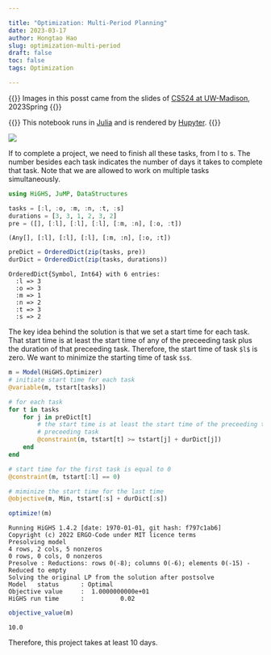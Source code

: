```yaml
---

title: "Optimization: Multi-Period Planning"
date: 2023-03-17
author: Hongtao Hao
slug: optimization-multi-period
draft: false
toc: false
tags: Optimization

---
```


{{<block class = "note">}}
Images in this posst came from the slides of [CS524 at UW-Madison](https://laurentlessard.com/teaching/524-intro-to-optimization/), 2023Spring
{{<end>}}

{{<block class = "reminder">}}
This notebook runs in [Julia](https://julialang.org/) and is rendered by [Hupyter](https://github.com/hongtaoh/hupyter).
{{<end>}}

![](/en/blog/2023-03-17-multi-period_files/tasks.png)

If to complete a project, we need to finish all these tasks, from l to s. The number besides each task indicates the number of days it takes to complete that task. Note that we are allowed to work on multiple tasks simultaneously. 


```julia
using HiGHS, JuMP, DataStructures
```


```julia
tasks = [:l, :o, :m, :n, :t, :s]
durations = [3, 3, 1, 2, 3, 2]
pre = ([], [:l], [:l], [:l], [:m, :n], [:o, :t])
```




    (Any[], [:l], [:l], [:l], [:m, :n], [:o, :t])




```julia
preDict = OrderedDict(zip(tasks, pre))
durDict = OrderedDict(zip(tasks, durations))
```




    OrderedDict{Symbol, Int64} with 6 entries:
      :l => 3
      :o => 3
      :m => 1
      :n => 2
      :t => 3
      :s => 2



The key idea behind the solution is that we set a start time for each task. That start time is at least the start time of any of the preceeding task plus the duration of that preceeding task. Therefore, the start time of task `$l$` is zero. We want to minimize the starting time of task `$s$`. 


```julia
m = Model(HiGHS.Optimizer)
# initiate start time for each task
@variable(m, tstart[tasks])

# for each task
for t in tasks
    for j in preDict[t]
        # the start time is at least the start time of the preceeding task plus the duration of that 
        # preceeding task
        @constraint(m, tstart[t] >= tstart[j] + durDict[j])
    end
end

# start time for the first task is equal to 0
@constraint(m, tstart[:l] == 0)

# miminize the start time for the last time
@objective(m, Min, tstart[:s] + durDict[:s])

optimize!(m)
```

    Running HiGHS 1.4.2 [date: 1970-01-01, git hash: f797c1ab6]
    Copyright (c) 2022 ERGO-Code under MIT licence terms
    Presolving model
    4 rows, 2 cols, 5 nonzeros
    0 rows, 0 cols, 0 nonzeros
    Presolve : Reductions: rows 0(-8); columns 0(-6); elements 0(-15) - Reduced to empty
    Solving the original LP from the solution after postsolve
    Model   status      : Optimal
    Objective value     :  1.0000000000e+01
    HiGHS run time      :          0.02



```julia
objective_value(m)
```




    10.0



Therefore, this project takes at least 10 days. 
